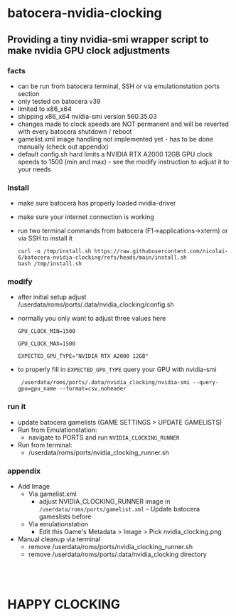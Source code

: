 # batocera-nvidia-clocking

## Providing a tiny nvidia-smi wrapper script to make nvidia GPU clock adjustments
### facts
* can be run from batocera terminal, SSH or via emulationstation ports section
* only tested on batocera v39
* limited to x86_x64
* shipping x86_x64 nvidia-smi version 560.35.03
* changes made to clock speeds are NOT permanent and will be reverted with every batocera shutdown / reboot
* gamelist.xml image handling not implemented yet - has to be done manually (check out appendix)
* default config.sh hard limits a NVIDIA RTX A2000 12GB GPU clock speeds to 1500 (min and max) - see the modify instruction to adjust it to your needs

### Install
* make sure batocera has properly loaded nvidia-driver
* make sure your internet connection is working
* run two terminal commands from batocera (F1->applications->xterm) or via SSH to install it

    ```
    curl -o /tmp/install.sh https://raw.githubusercontent.com/nicolai-6/batocera-nvidia-clocking/refs/heads/main/install.sh
    bash /tmp/install.sh
    ```

### modify
* after initial setup adjust /userdata/roms/ports/.data/nvidia_clocking/config.sh
* normally you only want to adjust three values here

    ``` GPU_CLOCK_MIN=1500 ```

    ``` GPU_CLOCK_MAX=1500 ```

    ``` EXPECTED_GPU_TYPE="NVIDIA RTX A2000 12GB" ```

* to properly fill in ``` EXPECTED_GPU_TYPE ``` query your GPU with nvidia-smi

    ``` /userdata/roms/ports/.data/nvidia_clocking/nvidia-smi --query-gpu=gpu_name --format=csv,noheader```

### run it
* update batocera gamelists (GAME SETTINGS > UPDATE GAMELISTS)
* Run from Emulationstation:
    * navigate to PORTS and run ``` NVIDIA_CLOCKING_RUNNER ```
* Run from terminal:
    * /userdata/roms/ports/nvidia_clocking_runner.sh

### appendix
* Add Image
    * Via gamelist.xml
        * adjust NVIDIA_CLOCKING_RUNNER image in ``` /userdata/roms/ports/gamelist.xml ``` - Update batocera gameslists before
    * Via emulationstation
        * Edit this Game's Metadata > Image > Pick nvidia_clocking.png
* Manual cleanup via terminal
    * remove /userdata/roms/ports/nvidia_clocking_runner.sh
    * remove /userdata/roms/ports/.data/nvidia_clocking directory

</br>
</br>

# HAPPY CLOCKING
